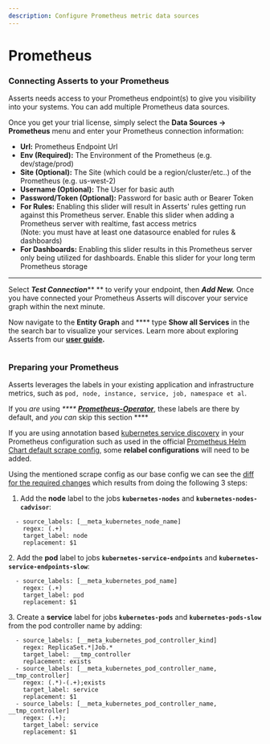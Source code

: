 ```yaml
---
description: Configure Prometheus metric data sources
---
```


# Prometheus

### Connecting Asserts to your Prometheus

Asserts needs access to your Prometheus endpoint(s) to give you visibility into your systems. You can add multiple Prometheus data sources.

Once you get your trial license, simply select the **Data Sources -> Prometheus** menu and enter your Prometheus connection information:

* **Url:** Prometheus Endpoint Url
* **Env (Required):** The Environment of the Prometheus (e.g. dev/stage/prod)
* **Site (Optional):** The Site (which could be a region/cluster/etc..) of the Prometheus (e.g. us-west-2)
* **Username (Optional):** The User for basic auth
* **Password/Token (Optional):**  Password for basic auth or Bearer Token
* **For Rules:** Enabling this slider will result in Asserts' rules getting run against this Prometheus server. Enable this slider when adding a Prometheus server with realtime, fast access metrics \
  (Note: you must have at least one datasource enabled for rules & dashboards)
* **For Dashboards:** Enabling this slider results in this Prometheus server only being utilized for dashboards. Enable this slider for your long term Prometheus storage

****

Select _**Test Connection**_** ** to verify your endpoint, then _**Add New.**_ Once you have connected your Prometheus Asserts will discover your service graph within the next minute.

Now navigate to the **Entity Graph** and **** type **Show all Services** in the the search bar to visualize your services. Learn more about exploring Asserts from our [**user guide**](broken-reference)**.**

<figure><img src="../../.gitbook/assets/screencast 2023-02-26 15-08-46.gif" alt=""><figcaption></figcaption></figure>



### Preparing your Prometheus

Asserts leverages the labels in your existing application and infrastructure metrics, such as `pod, node, instance, service, job, namespace et al`.&#x20;

If you _are_ using _****_ [_**Prometheus-Operator**_](https://github.com/prometheus-community/helm-charts/tree/main/charts/kube-prometheus-stack), these labels are there by default, and _you can_ skip this section ****&#x20;

If you are using annotation based [kubernetes service discovery](https://prometheus.io/docs/prometheus/latest/configuration/configuration/#kubernetes\_sd\_config) in your Prometheus configuration such as used in the official [Prometheus Helm Chart default scrape config](https://github.com/prometheus-community/helm-charts/blob/main/charts/prometheus/values.yaml#L771), some **relabel configurations** will need to be added.&#x20;

Using the mentioned scrape config as our base config we can see the [diff for the required changes](https://github.com/asserts/prometheus-helm-charts/pull/1/files) which results from doing the following 3 steps:

1. Add the **node** label to the jobs **`kubernetes-nodes`** and **`kubernetes-nodes-cadvisor`**:

```
  - source_labels: [__meta_kubernetes_node_name]
    regex: (.+)
    target_label: node
    replacement: $1
```

2\. Add the **pod** label to jobs **`kubernetes-service-endpoints`** and **`kubernetes-service-endpoints-slow`**:

```
  - source_labels: [__meta_kubernetes_pod_name]
    regex: (.+)
    target_label: pod
    replacement: $1
```

3\. Create a **service** label for jobs **`kubernetes-pods`** and **`kubernetes-pods-slow`** from the pod controller name by adding:

```
  - source_labels: [__meta_kubernetes_pod_controller_kind]
    regex: ReplicaSet.*|Job.*
    target_label: __tmp_controller
    replacement: exists
  - source_labels: [__meta_kubernetes_pod_controller_name, __tmp_controller]
    regex: (.*)-(.+);exists
    target_label: service
    replacement: $1
  - source_labels: [__meta_kubernetes_pod_controller_name, __tmp_controller]
    regex: (.+);
    target_label: service
    replacement: $1
```
